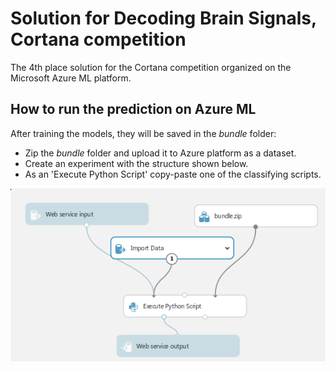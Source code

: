 # Solution for Decoding Brain Signals, Cortana competition
The 4th place solution for the Cortana competition organized on the Microsoft Azure ML platform.

## How to run the prediction on Azure ML
After training the models, they will be saved in the *bundle* folder:
- Zip the *bundle* folder and upload it to Azure platform as a dataset.
- Create an experiment with the structure shown below.
- As an 'Execute Python Script' copy-paste one of the classifying scripts.

![AzureML predictive experiment](AzureML.png)
